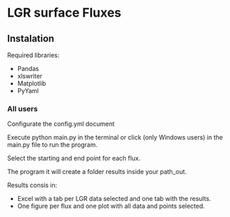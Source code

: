 # LGR surface Fluxes

## Instalation

Required libraries:
- Pandas
- xlswriter
- Matplotlib
- PyYaml

### All users
Configurate the config.yml document

Execute python main.py in the terminal or click (only Windows users) in the main.py file to run the program.

Select the starting and end point for each flux.

The program it will create a folder results inside your path\_out.

Results consis in:
- Excel with a tab per LGR data selected and one tab with the results.
- One figure per flux and one plot with all data and points selected.

